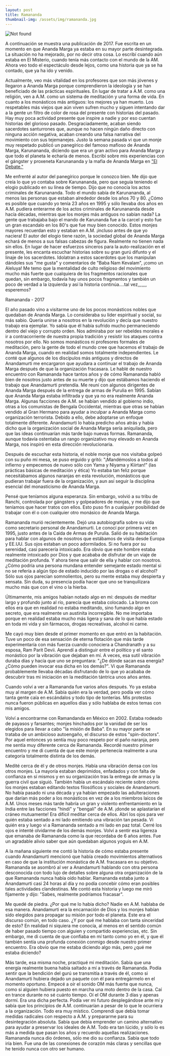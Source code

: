 ```yaml
---
layout: post
title: Ramananda
thumbnail-img: /assets/img/ramananda.jpg
---
```

<img src="{{ 'assets/img/ramananda.jpg' | relative_url }}" alt="Not found" />

A continuación se muestra una publicación de 2017.  Fue escrita en un momento en que Ananda Marga ya estaba en su mayor parte desintegrada.  La situación no ha mejorado, por no decir otra cosa.  Lo escribí cuando aún estaba en El Misterio, cuando tenía más contacto con el mundo de la AM. Ahora veo todo el espectáculo desde lejos, como una historia que ya se ha contado, que ya ha ido y venido.  

Actualmente, veo más vitalidad en los profesores que son más jóvenes y llegaron a Ananda Marga porque comprendieron la ideología y se han beneficiado de las prácticas espirituales.  En lugar de tratar a A.M. como una religión, ven a A.M. como un sistema de meditación y una forma de vida.  En cuanto a los monásticos más antiguos: los mejores ya han muerto.   Los respetables más viejos que aún viven sufren mucho y siguen intentando dar a la gente un filtro de color de rosa del presente con historias del pasado.  Hay muy poca actividad presente que inspire a nadie y por eso cuentan historias del glorioso pasado.  Desgraciadamente, acaban siendo sacerdotes santurrones que, aunque no hacen ningún daño directo con ninguna acción negativa, acaban creando una falsa narrativa del movimiento con sus tejemanejes.  Justo la semana pasada vi que un monje muy respetado publicó un panegírico del famoso mafioso de Ananda Marga, Karunananda, diciendo que era un gran activo para Ananda Marga y que todo el planeta le echaría de menos.  Escribí sobre mis experiencias con el gángster y proxeneta Karunananda y la mafia de Ananda Marga en ["El Debate."](https://williamenck.github.io/es/el-debate/) 

Me enfrenté al autor del panegírico porque le conozco bien.  Me dijo que creía lo que yo contaba sobre Karunananda, pero que seguía teniendo el elogio publicado en su línea de tiempo.  Dijo que no conocía los actos criminales de Karunananda.  Todo el mundo sabía de Karunananda, al menos las personas que estaban alrededor desde los años 70 y 80.  ¿Cómo es posible que cuando yo tenía 23 años en 1995 y sólo llevaba dos años en A.M. pudiera enterarme de los actos criminales de Karunananda desde hacía décadas, mientras que los monjes más antiguos no sabían nada?  La gente que trabajaba bajo el mando de Karunanda fue a la carcel y esto fue un gran escandalo en los 80's que fue muy bien conocido.  Estos monjes mayores recuerdan esto y estaban en A.M. ¡incluso antes de que yo naciera!
El autor del elogio tiene razón, la sociedad global de Ananda Marga echará de menos a sus falsas cabezas de figura.  Realmente no tienen nada sin ellos.  En lugar de hacer esfuerzos sinceros para la auto-realización en el presente, les encanta escuchar historias sobre su gran gurú difunto y el linaje de los sacerdotes.  Idolatran a estos sacerdotes que los manipulan dándoles sus "me gusta" y comentarios de "Baba Nam Kevalam", ¡como un Aleluya!  Me temo que la mentalidad de culto religioso del movimiento mucho más fuerte que cualquiera de los fragmentos racionales que quedan, sin embargo, todavía hay unos pocos fragmentos y también un poco de verdad a la izquierda y así la historia continúa....tal vez,,,,,,, esperemos?

Ramananda - 2017

El año pasado vino a visitarme uno de los pocos monásticos nobles que quedaban de Ananda Marga. Lo consideraba su líder espiritual y social, su más sabio. Quería unirse a nosotros en la revolución y decía que nuestro trabajo era ejemplar. Yo sabía que él había sufrido mucho permaneciendo dentro del viejo y corrupto orden. Nos admiraba por ser rebeldes morales e ir a contracorriente de nuestra propia tradición y resistir los ataques contra nosotros por ello. No somos monásticos ni profesores formales de meditación, pero la gente de todo el mundo cree que hacemos el trabajo de Ananda Marga, cuando en realidad somos totalmente independientes. Le conté que algunos de los discípulos más antiguos y directos de Anandamurti me encargaron que ayudara a continuar el trabajo de Ananda Marga después de que la organización fracasara. Le hablé de nuestro encuentro con Ramananda hace tantos años y de cómo Ramananda habló bien de nosotros justo antes de su muerte y dijo que estábamos haciendo el trabajo que Anandamurti pretendía. Me reuní con algunos dirigentes de Ananda Marga después de la entrega de armas de Purulia en 1995. Sabían que Ananda Marga estaba infiltrada y que ya no era realmente Ananda Marga. Algunas facciones de A.M. se habían vendido al gobierno indio, otras a los comunistas de Bengala Occidental, mientras que otras se habían vendido al Gran Hermano para ayudar a inculpar a Ananda Marga como organización terrorista. Debido a ello, debe adoptarse un enfoque totalmente diferente. Anandamurti lo había predicho años atrás y había dicho que la organización social de Ananda Marga sería aniquilada, pero que las ideas continuarían más tarde bajo nuevas formas. Ramananda, aunque todavía ostentaba un rango organizativo muy elevado en Ananda Marga, nos inspiró en esta dirección revolucionaria.

Después de escuchar esta historia, el noble monje que nos visitaba golpeó con su puño mi mesa, se puso erguido y gritó: "¡Mandémoslos a todos al infierno y empecemos de nuevo sólo con Yama y Niyama y Kiirtan!" (las prácticas básicas de meditación y ética) Yo estaba tan feliz porque necesitábamos algunos naranjas en esta revolución, monásticos que pudieran trabajar fuera de la organización, y aun así seguir la disciplina esencial del monasticismo de Ananda Marga.

Pensé que teníamos alguna esperanza. Sin embargo, volvió a su tribu de Ranchi, controlada por gángsters y golpeadores de monjas, y me dijo que teníamos que hacer tratos con ellos. Esto puso fin a cualquier posibilidad de trabajar con él o con cualquier otro monásico de Ananda Marga.

Ramananda murió recientemente. Dejó una autobiografía sobre su vida como secretario personal de Anandamurti. Le conocí por primera vez en 1995, justo antes de la Caída de Armas de Purulia. Salió de su habitación para hablar con algunos de nosotros que estábamos de visita desde Europa y EE.UU. Sus ojos estaban un poco adormilados. Si no fuera por su serenidad, casi parecería intoxicado. Era obvio que este hombre estaba realmente intoxicado por Dios y que acababa de disfrutar de un viaje de meditación profunda. Y ahora tiene que salir de ella y hablar con nosotros. ¿Cómo podría una persona mundana entender semejante estado mental si no se refería a algún tipo de estado inducido por las drogas o el alcohol? Sólo sus ojos parecían somnolientos, pero su mente estaba muy despierta y sensata. Sin duda, su presencia podía hacer que uno se tranquilizara mucho más que con el vino o la hierba.

Últimamente, mis amigos habían notado algo en mí: después de meditar largo y profundo junto al río, parecía que estaba colocado. La broma con ellos era que en realidad no estaba meditando, sino fumando algo en secreto, que era realmente un austinita incorregible. No me importaba porque en realidad estaba mucho más ligera y sana de lo que había estado en toda mi vida y sin fármacos, drogas recreativas, alcohol ni carne.

Me cayó muy bien desde el primer momento en que entró en la habitación. Tuve un poco de esa sensación de eterna flotación que más tarde experimentaría con más fuerza cuando conociera a Chandranath y a su esposa, Ram Parit Devii. Aprendí a distinguir entre el político y el santo monástico por la vibración que dejaban en mí. A veces, esa sutil vibración duraba días y hacía que uno se preguntara: "¿De dónde sacan esa energía? ¿Cómo pueden invocar esa dicha en los demás?". Vi que Ramananda probablemente llevaba décadas disfrutando de lo que yo acababa de descubrir tras mi iniciación en la meditación tántrica unos años antes.

Cuando volví a ver a Ramananda fue varios años después. Yo ya estaba muy al margen de A.M. Sabía quién era la verdad, pero podía ver cómo tanta gente caía en escándalos y todo tipo de tonterías. Mis protestas nunca fueron públicas en aquellos días y sólo hablaba de estos temas con mis amigos.

Volví a encontrarme con Ramandanda en México en 2002. Estaba rodeado de payasos y farsantes; monjes hinchados por la vanidad de ser los elegidos para llevar a cabo "la misión de Baba". En su mayor parte se trataba de un ambicioso autoengaño, el discurso de estos "spin-doctors". Por aquel entonces yo sentía muy poco respeto por el paño naranja, pero me sentía muy diferente cerca de Ramananda. Recordé nuestro primer encuentro y me di cuenta de que este monje pertenecía realmente a una categoría totalmente distinta de los demás.

Medité cerca de él y de otros monjes. Había una vibración densa con los otros monjes. La mayoría estaban deprimidos, enfadados y con falta de confianza en sí mismos y en su organización tras la entrega de armas y la guerra civil que siguió. También había un escándalo reciente sobre cómo los monjes estaban editando textos filosóficos y sociales de Anandamurti. No había pasado ni una década y ya habían empezado las adulteraciones que darían más poder a los monásticos en vez de a los miembros laicos de A.M. Unos meses más tarde habría un gran y violento enfrentamiento en la India entre las facciones "hindi" y "bengalí" de A.M. ¡donde se aplastarían el cráneo mutuamente!  Era difícil meditar cerca de ellos. Abrí los ojos para ver quién estaba sentado a mi lado emitiendo una vibración tan pesada. Vi quién era y luego vi a Ramananda sentado a mi lado en paz total. Cerré los ojos e intenté olvidarme de los demás monjes. Volví a sentir esa ligereza que emanaba de Ramananda como la que recordaba de 6 años antes. Fue un agradable alivio saber que aún quedaban algunos yoguis en A.M.

A la mañana siguiente me contó la historia de cómo estaba presente cuando Anandamurti mencionó que había creado movimientos alternativos en caso de que la institución monástica de A.M. fracasara en su objetivo. Ramananda se asombró al ver a Anandamurti hablando con otra persona desconocida con todo lujo de detalles sobre alguna otra organización de la que Ramananda nunca había oído hablar. Ramananda estaba junto a Anandamurti casi 24 horas al día y no podía concebir cómo eran posibles tales actividades clandestinas. Me contó esta historia y luego me miró fijamente y dijo: "Sabes, realmente podríamos fracasar".

Me quedé de piedra. ¿Por qué me lo había dicho? Nadie en A.M. hablaba de esa manera. Anandamurti era la encarnación de Dios y los monjes habían sido elegidos para propagar su misión por todo el planeta. Este era el discurso común, en todo caso. ¿Y por qué me hablaba con tanta sinceridad de esto? En realidad ni siquiera me conocía, al menos en el sentido común de haber pasado tiempo con alguien y compartido experiencias, etc. Sin embargo, me di cuenta de que confiaba en mí tanto como yo en él, y que él también sentía una profunda conexión conmigo desde nuestro primer encuentro. Era obvio que me estaba diciendo algo más, pero ¿qué me estaba diciendo?

Más tarde, esa misma noche, practiqué mi meditación. Sabía que una energía realmente buena había saltado a mí a través de Ramananda. Podía sentir que la bendición del gurú se transmitía a través de él, como si Anandamurti hubiera dejado un paquete con él para entregármelo en el momento oportuno. Empecé a oír el sonido OM más fuerte que nunca, como si alguien hubiera puesto en marcha una moto dentro de la casa. Caí en trance durante no sé cuánto tiempo. Oí el OM durante 3 días y apenas dormí. Era una dicha perfecta. Podía ver mi futuro desplegándose ante mí y sabía que los principios de A.M. continuarían a pesar de lo que le ocurriera a la organización. Todo era muy místico. Comprendí que debía tomar medidas radicales con respecto a A.M. y prepararme para su desintegración absoluta. Sabía que debía emprender un camino alternativo para ayudar a preservar los ideales de A.M. Todo era tan lúcido, y sólo lo es más a medida que pasan los años y recuerdo aquellas realizaciones. Ramananda nunca dio órdenes, sólo me dio su confianza. Sabía que todo iría bien. Fue una de las conexiones de corazón más claras y sencillas que he tenido nunca con otro ser humano.

